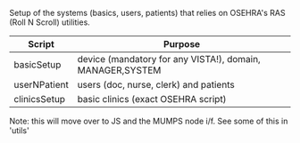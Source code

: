 Setup of the systems (basics, users, patients) that relies on OSEHRA's RAS (Roll N Scroll) utilities. 

Script | Purpose
--- | ---
basicSetup | device (mandatory for any VISTA!), domain, MANAGER,SYSTEM
userNPatient | users (doc, nurse, clerk) and patients
clinicsSetup | basic clinics (exact OSEHRA script)

Note: this will move over to JS and the MUMPS node i/f. See some of this in 'utils'
